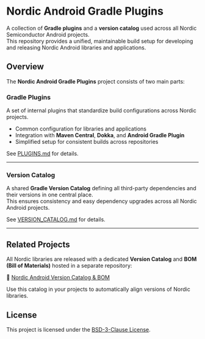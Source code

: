 # Nordic Android Gradle Plugins

A collection of **Gradle plugins** and a **version catalog** used across all Nordic Semiconductor Android projects.  
This repository provides a unified, maintainable build setup for developing and releasing Nordic Android libraries and applications.

## Overview

The **Nordic Android Gradle Plugins** project consists of two main parts:

### Gradle Plugins
A set of internal plugins that standardize build configurations across Nordic projects.

- Common configuration for libraries and applications
- Integration with **Maven Central**, **Dokka**, and **Android Gradle Plugin**
- Simplified setup for consistent builds across repositories

See [PLUGINS.md](./PLUGINS.md) for details.

---

### Version Catalog
A shared **Gradle Version Catalog** defining all third-party dependencies and their versions in one central place.  
This ensures consistency and easy dependency upgrades across all Nordic Android projects.

See [VERSION_CATALOG.md](./VERSION_CATALOG.md) for details.

---

## Related Projects

All Nordic libraries are released with a dedicated **Version Catalog** and **BOM (Bill of Materials)** hosted in a separate repository:

🔗 [Nordic Android Version Catalog & BOM](https://github.com/NordicSemiconductor/Android-Version-Catalog)

Use this catalog in your projects to automatically align versions of Nordic libraries.

## License

This project is licensed under the [BSD-3-Clause License](./LICENSE).